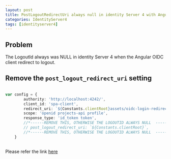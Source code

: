 ```yaml
---
layout: post
title: PostLogoutRedirectUri always null in identity Server 4 with Angular OIDC client
categories: IdentityServer4
tags: [identityserver4]
---
```


## Problem

The LogoutId always was NULL in identity Server 4 when the Angular OIDC client redirect to logout.

## Remove the `post_logout_redirect_uri` setting 

``` typescript

var config = {
        authority: 'http://localhost:4242/',
        client_id: 'spa-client',
        redirect_uri: `${Constants.clientRoot}assets/oidc-login-redirect.html`,
        scope: 'openid projects-api profile',
        response_type: 'id_token token',
        //*------REMOVE THIS, OTHERWISE THE LOGOUTID ALWAYS NULL  -------*/
        // post_logout_redirect_uri: `${Constants.clientRoot}`,
        //*------REMOVE THIS, OTHERWISE THE LOGOUTID ALWAYS NULL  -------*/       
    }
   
```


  Please refer the link [here](https://stackoverflow.com/questions/53824770/postlogoutredirecturi-always-null-in-identity-server-4-with-spa-angular-7-oidc)